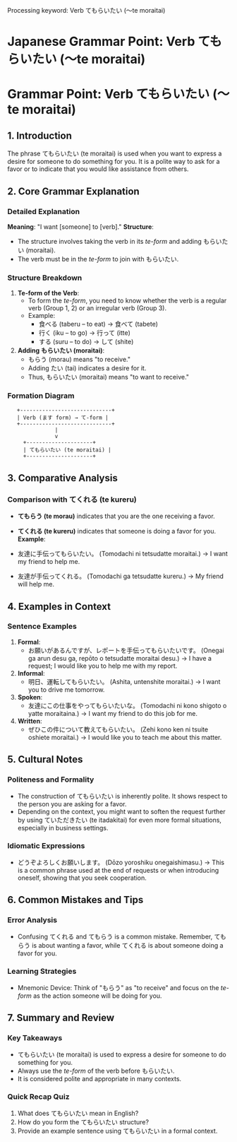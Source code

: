 Processing keyword: Verb てもらいたい (～te moraitai)
# Japanese Grammar Point: Verb てもらいたい (～te moraitai)
# Grammar Point: Verb てもらいたい (～te moraitai)
## 1. Introduction
The phrase てもらいたい (te moraitai) is used when you want to express a desire for someone to do something for you. It is a polite way to ask for a favor or to indicate that you would like assistance from others.
## 2. Core Grammar Explanation
### Detailed Explanation
**Meaning**: "I want [someone] to [verb]."
**Structure**: 
- The structure involves taking the verb in its *te-form* and adding もらいたい (moraitai).
- The verb must be in the *te-form* to join with もらいたい.
### Structure Breakdown
1. **Te-form of the Verb**: 
   - To form the *te-form*, you need to know whether the verb is a regular verb (Group 1, 2) or an irregular verb (Group 3).
   - Example:
     - 食べる (taberu – to eat) → 食べて (tabete)
     - 行く (iku – to go) → 行って (itte)
     - する (suru – to do) → して (shite)
2. **Adding もらいたい (moraitai)**: 
   - もらう (morau) means "to receive." 
   - Adding たい (tai) indicates a desire for it.
   - Thus, もらいたい (moraitai) means "to want to receive."
### Formation Diagram
```
   +-----------------------------+
   | Verb (ます form) → て-form |
   +-----------------------------+
               |
               v
     +---------------------+
     | てもらいたい (te moraitai) |
     +---------------------+
```
## 3. Comparative Analysis
### Comparison with てくれる (te kureru)
- **てもらう (te morau)** indicates that you are the one receiving a favor. 
- **てくれる (te kureru)** indicates that someone is doing a favor for you. 
**Example**:
- 友達に手伝ってもらいたい。 
  (Tomodachi ni tetsudatte moraitai.)
  → I want my friend to help me.
  
- 友達が手伝ってくれる。 
  (Tomodachi ga tetsudatte kureru.)
  → My friend will help me.
## 4. Examples in Context
### Sentence Examples
1. **Formal**: 
   - お願いがあるんですが、レポートを手伝ってもらいたいです。 
   (Onegai ga arun desu ga, repōto o tetsudatte moraitai desu.)
   → I have a request; I would like you to help me with my report.
2. **Informal**: 
   - 明日、運転してもらいたい。 
   (Ashita, untenshite moraitai.)
   → I want you to drive me tomorrow.
3. **Spoken**:
   - 友達にこの仕事をやってもらいたいな。 
   (Tomodachi ni kono shigoto o yatte moraitaina.)
   → I want my friend to do this job for me.
4. **Written**:
   - ぜひこの件について教えてもらいたい。 
   (Zehi kono ken ni tsuite oshiete moraitai.)
   → I would like you to teach me about this matter.
## 5. Cultural Notes
### Politeness and Formality
- The construction of てもらいたい is inherently polite. It shows respect to the person you are asking for a favor.
- Depending on the context, you might want to soften the request further by using ていただきたい (te itadakitai) for even more formal situations, especially in business settings.
### Idiomatic Expressions
- どうぞよろしくお願いします。 (Dōzo yoroshiku onegaishimasu.)
  → This is a common phrase used at the end of requests or when introducing oneself, showing that you seek cooperation.
## 6. Common Mistakes and Tips
### Error Analysis
- Confusing てくれる and てもらう is a common mistake. Remember, てもらう is about wanting a favor, while てくれる is about someone doing a favor for you.
  
### Learning Strategies
- Mnemonic Device: Think of "もらう" as "to receive" and focus on the *te-form* as the action someone will be doing for you.
  
## 7. Summary and Review
### Key Takeaways
- てもらいたい (te moraitai) is used to express a desire for someone to do something for you.
- Always use the *te-form* of the verb before もらいたい.
- It is considered polite and appropriate in many contexts.
### Quick Recap Quiz
1. What does てもらいたい mean in English?
2. How do you form the てもらいたい structure?
3. Provide an example sentence using てもらいたい in a formal context.
